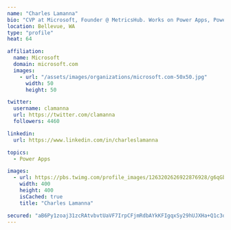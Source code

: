 ```yaml
---
name: "Charles Lamanna"
bio: "CVP at Microsoft, Founder @ MetricsHub. Works on Power Apps, Power Automate, Power Virtual Agent, Common Data Service and Dynamics 365."
location: Bellevue, WA
type: "profile"
heat: 64

affiliation:
  name: Microsoft
  domain: microsoft.com
  images:
    - url: "/assets/images/organizations/microsoft.com-50x50.jpg"
      width: 50
      height: 50

twitter:
  username: clamanna
  url: https://twitter.com/clamanna
  followers: 4460

linkedin:
  url: https://www.linkedin.com/in/charleslamanna

topics:
  - Power Apps

images:
  - url: https://pbs.twimg.com/profile_images/1263202626922876928/g6qGbHZ-_400x400.jpg
    width: 400
    height: 400
    isCached: true
    title: "Charles Lamanna"

secured: "aB6Py1zoaj31zcRAtvbvtUaVF7IrpCFjmRdbAYkKFIgqxSy29hUJXHa+Q1c3oWmww2zxTYO37pC28A3UfVQWnTdR76WK2VfXe+jXniBQOB6hcwkwKBk0nZTvnqbxN42CmY7TpCfEgzxogvJjvibbS5RwMf7YgG/z8nLckwC33BuMFRF41lkaEIQagVMRiIozYL26ABehrt3JtC6aDgvvgrZVgZvdH1Ek74UcCJBryv9yRhAbkvTXcG4MlPPmfgE9370LH/ryAY50vHyM4LfzZ1bVD1KRwOVaUlPaqwVeJJ8oCCWSOOPpUDlvrsy7VI74r4WhUfHidbXu4U9i1IXBnzHVN2yreCZiD917zhr6ACa0xfW3C/JSu4w3YUw9TImyOQEketMgl/SGDmJgqlYT/uWeIL4FiFHPu44WbgDkueQ=;AkhEXvjD0xMFfpX6FQAXLQ=="
---
```


